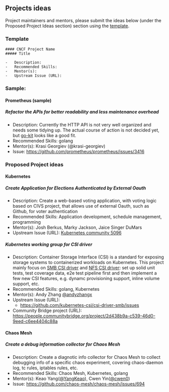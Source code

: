 ## Projects ideas

Project maintainers and mentors, please submit the ideas below (under the Proposed Project Ideas section) section using the [template](/PROJECT_IDEA_TEMPLATE.md).

### Template

```
#### CNCF Project Name
##### Title

-	Description:
-	Recommended Skills:
-	Mentor(s):
-	Upstream Issue (URL):
```

### Sample:

#### Prometheus (sample)
##### Refactor the APIs for better readability and less maintenance overhead

- Description: Currently the HTTP API is not very well organized and needs some tidying up. The actual course of action is not decided yet, but [go-kit](https://github.com/go-kit/kit) looks like a good fit.
-	Recommended Skills: golang
-	Mentor(s): Krasi Georgiev (@krasi-georgiev)
-	Issue: https://github.com/prometheus/prometheus/issues/3416

### Proposed Project ideas

#### Kubernetes
##### Create Application for Elections Authenticated by External Oauth

-	Description: Create a web-based voting application, with voting logic based on CIVS project, that allows use of external Oauth, such as Github, for voter authentication
-	Recommended Skills: Application development, schedule management, programming
-	Mentor(s): Josh Berkus, Marky Jackson, Jaice Singer DuMars
-	Upstream Issue (URL): [Kubernetes community 5096](https://github.com/kubernetes/community/issues/5096)

##### Kubernetes working group for CSI driver

- Description: Container Storage Interface (CSI) is a standard for exposing storage systems to containerized workloads on Kubernetes. This project mainly focus on [SMB CSI driver](https://github.com/kubernetes-csi/csi-driver-smb) and [NFS CSI driver](https://github.com/kubernetes-csi/csi-driver-nfs): set up solid unit tests, test coverage data, e2e test pipeline first and then implement a few new CSI features, e.g. dynamc provisioning support, inline volume support, etc.
- Recommended Skills: golang, Kubernetes
- Mentor(s): Andy Zhang [@andyzhangx](https://github.com/andyzhangx)
- Upstream Issue (URL):
  - https://github.com/kubernetes-csi/csi-driver-smb/issues
- Community Bridge project (URL): https://people.communitybridge.org/project/2d438b9a-c539-46d0-9eed-c6ee4404c88a

#### Chaos Mesh
##### Create a debug information collector for Chaos Mesh

-	Description: Create a diagnotic info collector for Chaos Mesh to collect debugging info of a specific chaos experiment, covering chaos-daemon log, tc rules, iptables rules, etc.
-	Recommended Skills: Chaos Mesh, Kubernetes, golang
-	Mentor(s): Keao Yang([@YangKeao](https://github.com/YangKeao)), Cwen Yin([@cwen0](https://github.com/cwen0))
-	Issue: https://github.com/chaos-mesh/chaos-mesh/issues/694
